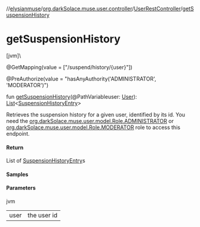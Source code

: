 //[elysianmuse](../../../index.md)/[org.darkSolace.muse.user.controller](../index.md)/[UserRestController](index.md)/[getSuspensionHistory](get-suspension-history.md)

# getSuspensionHistory

[jvm]\

@GetMapping(value = [&quot;/suspend/history/{user}&quot;])

@PreAuthorize(value = &quot;hasAnyAuthority('ADMINISTRATOR', 'MODERATOR')&quot;)

fun [getSuspensionHistory](get-suspension-history.md)(@PathVariableuser: [User](../../org.darkSolace.muse.user.model/-user/index.md)): [List](https://kotlinlang.org/api/latest/jvm/stdlib/kotlin.collections/-list/index.html)&lt;[SuspensionHistoryEntry](../../org.darkSolace.muse.user.model/-suspension-history-entry/index.md)&gt;

Retrieves the suspension history for a given user, identified by its id. You need the [org.darkSolace.muse.user.model.Role.ADMINISTRATOR](../../org.darkSolace.muse.user.model/-role/-a-d-m-i-n-i-s-t-r-a-t-o-r/index.md) or [org.darkSolace.muse.user.model.Role.MODERATOR](../../org.darkSolace.muse.user.model/-role/-m-o-d-e-r-a-t-o-r/index.md) role to access this endpoint.

#### Return

List of [SuspensionHistoryEntry](../../org.darkSolace.muse.user.model/-suspension-history-entry/index.md)s

#### Samples

#### Parameters

jvm

| | |
|---|---|
| user | the user id |
